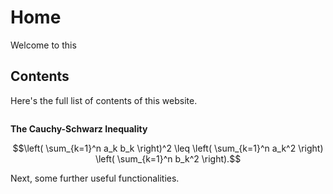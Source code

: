 # Home
Welcome to this 
## Contents
Here's the full list of contents of this website. 
```@contents
```

**The Cauchy-Schwarz Inequality**

$$\left( \sum_{k=1}^n a_k b_k \right)^2 \leq \left( \sum_{k=1}^n a_k^2 \right) \left( \sum_{k=1}^n b_k^2 \right).$$

Next, some further useful functionalities. 
